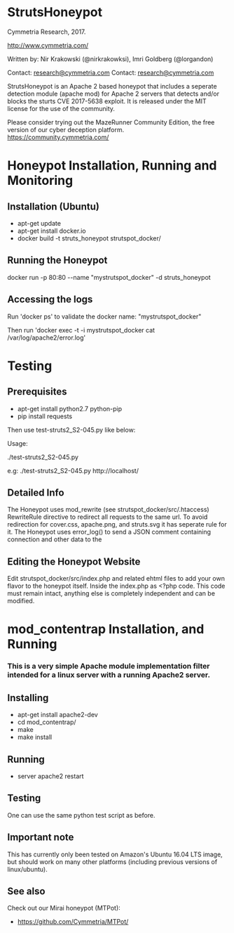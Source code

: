 # StrutsHoneypot
Cymmetria Research, 2017.

http://www.cymmetria.com/

Written by: Nir Krakowski (@nirkrakowksi), Imri Goldberg (@lorgandon)

Contact: research@cymmetria.com Contact: research@cymmetria.com

StrutsHoneypot is an Apache 2 based honeypot that includes a seperate detection module (apache mod) for Apache 2 servers that detects and/or blocks the sturts CVE 2017-5638 
exploit. It is released under the MIT license for the use of the community.  


Please consider trying out the MazeRunner Community Edition, the free version of our cyber deception platform.  
https://community.cymmetria.com/

# Honeypot Installation, Running and Monitoring

Installation (Ubuntu)
----------------
- apt-get update
- apt-get install docker.io
- docker build -t struts_honeypot strutspot_docker/

Running the Honeypot
--------------------
docker run -p 80:80 --name "mystrutspot_docker" -d struts_honeypot

Accessing the logs
------------------
Run 'docker ps' to validate the docker name: "mystrutspot_docker"

Then run 'docker exec -t -i mystrutspot_docker cat /var/log/apache2/error.log'

# Testing
Prerequisites
-------------
- apt-get install python2.7 python-pip
- pip install requests

Then use test-struts2_S2-045.py like below:

Usage: 

./test-struts2_S2-045.py <url>

e.g: ./test-struts2_S2-045.py http://localhost/

Detailed Info
------------
The Honeypot uses mod_rewrite (see strutspot_docker/src/.htaccess) RewriteRule directive to redirect all requests to the same url.
To avoid redirection for cover.css, apache.png, and struts.svg it has seperate rule for it.
The Honeypot uses error_log() to send a JSON comment containing connection and other data to the 

Editing the Honeypot Website
----------------------------
Edit strutspot_docker/src/index.php and related ehtml files to add your own flavor to the honeypot itself.
Inside the index.php as <?php code. This code must remain intact, anything else is completely independent and can be modified.



# mod_contentrap Installation, and Running

### This is a very simple Apache module implementation filter intended for a linux server with a running Apache2 server.


Installing
---------
- apt-get install apache2-dev
- cd mod_contentrap/
- make
- make install

Running
-------
- server apache2 restart

Testing
-------
One can use the same python test script as before.

Important note
--------------
This has currently only been tested on Amazon's Ubuntu 16.04 LTS image, but should work on many other platforms (including previous versions of linux/ubuntu).


See also
--------
Check out our Mirai honeypot (MTPot):
- https://github.com/Cymmetria/MTPot/
